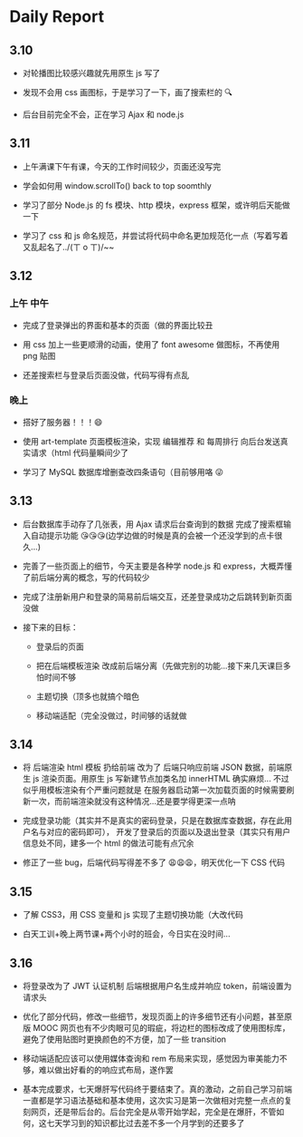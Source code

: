 # Daily Report

## 3.10

- 对轮播图比较感兴趣就先用原生 js 写了

- 发现不会用 css 画图标，于是学习了一下，画了搜索栏的 🔍

- 后台目前完全不会，正在学习 Ajax 和 node.js

## 3.11

- 上午满课下午有课，今天的工作时间较少，页面还没写完

* 学会如何用 window.scrollTo() back to top soomthly

* 学习了部分 Node.js 的 fs 模块、http 模块，express 框架，或许明后天能做一下

* 学习了 css 和 js 命名规范，并尝试将代码中命名更加规范化一点（写着写着又乱起名了../(ㄒ o ㄒ)/~~

## 3.12

### 上午 中午

- 完成了登录弹出的界面和基本的页面（做的界面比较丑

- 用 css 加上一些更顺滑的动画，使用了 font awesome 做图标，不再使用 png 贴图

* 还差搜索栏与登录后页面没做，代码写得有点乱

### 晚上

- 搭好了服务器！！！😄

- 使用 art-template 页面模板渲染，实现 编辑推荐 和 每周排行 向后台发送真实请求（html 代码量瞬间少了

- 学习了 MySQL 数据库增删查改四条语句（目前够用咯 😜

## 3.13

- 后台数据库手动存了几张表，用 Ajax 请求后台查询到的数据 完成了搜索框输入自动提示功能 😘😘😘(边学边做的时候是真的会被一个还没学到的点卡很久...)

- 完善了一些页面上的细节，今天主要是各种学 node.js 和 express，大概弄懂了前后端分离的概念，写的代码较少

* 完成了注册新用户和登录的简易前后端交互，还差登录成功之后跳转到新页面没做

* 接下来的目标：

  - 登录后的页面

  - 把在后端模板渲染 改成前后端分离（先做完别的功能...接下来几天课巨多 怕时间不够

  - 主题切换（顶多也就搞个暗色

  - 移动端适配（完全没做过，时间够的话就做

## 3.14

- 将 后端渲染 html 模板 扔给前端 改为了 后端只响应前端 JSON 数据，前端原生 js 渲染页面。用原生 js 写新建节点加类名加 innerHTML 确实麻烦...
  不过似乎用模板渲染有个严重问题就是 在服务器启动第一次加载页面的时候需要刷新一次，而前端渲染就没有这种情况...还是要学得更深一点呐

* 完成登录功能（其实并不是真实的密码登录，只是在数据库查数据，存在此用户名与对应的密码即可）， 开发了登录后的页面以及退出登录（其实只有用户信息处不同，建多一个 html 的做法可能有点冗余

* 修正了一些 bug，后端代码写得差不多了 😩😩😩，明天优化一下 CSS 代码

## 3.15

- 了解 CSS3，用 CSS 变量和 js 实现了主题切换功能（大改代码

* 白天工训+晚上两节课+两个小时的班会，今日实在没时间...

## 3.16

- 将登录改为了 JWT 认证机制 后端根据用户名生成并响应 token，前端设置为请求头

* 优化了部分代码，修改一些细节，发现页面上的许多细节还有小问题，甚至原版 MOOC 网页也有不少肉眼可见的瑕疵，将边栏的图标改成了使用图标库，避免了使用贴图时更换颜色的不方便，加了一些 transition

* 移动端适配应该可以使用媒体查询和 rem 布局来实现，感觉因为审美能力不够，难以做出好看的的响应式布局，遂作罢

* 基本完成要求，七天爆肝写代码终于要结束了。真的激动，之前自己学习前端一直都是学习语法基础和基本使用，这次实习是第一次做相对完整一点点的复刻网页，还是带后台的。后台完全是从零开始学起，完全是在爆肝，不管如何，这七天学习到的知识都比过去差不多一个月学到的还要多了
